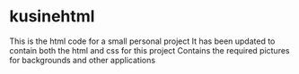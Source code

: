 # kusinehtml
This is the html code for a small personal project
It has been updated to contain both the html and css for this project
Contains the required pictures for backgrounds and other applications

